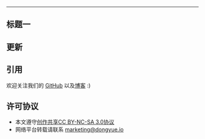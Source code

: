 
---

## 标题一

## 更新

## 引用

欢迎关注我们的 [GitHub](https://github.com/dyweb) 以及[博客](http://blog.dongyueweb.com/) :)

## 许可协议

- 本文遵守[创作共享CC BY-NC-SA 3.0协议](https://creativecommons.org/licenses/by-nc-sa/3.0/cn/)
- 网络平台转载请联系 <marketing@dongyue.io>
